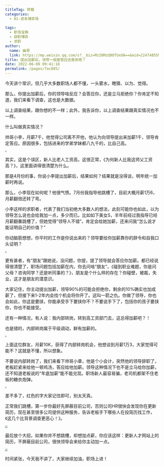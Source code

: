 ```yaml
---
titleTag: 转载
categories: 
  - 01-资本博弈场
  
tags: 
  - 职场宝典
  - 辞职博弈
  - 求职
author: 
  name: 幽哥
  link: https://mp.weixin.qq.com/s?__biz=MzI0MzQ0OTUxOA==&mid=2247485597&idx=1&sn=2442ef752e77d40f563b33a385c8e1cd&chksm=e96da35cde1a2a4a40c1557d333adad093e0b1802364960011d0bd9ed394c7f01cf00f035a9c&scene=21#wechat_redirect
title: 提出加薪后，领导一般是答应还是拒绝？
date: 2022-06-08 09:41:18
permalink: /pages/7ac885/
---
```

今天讲个常识，但几乎大多数职场人都不懂，一头雾水，瞎猜、以为、觉得。

那么，你提出加薪后，你的领导啥反应？会答应你，还是立马拒绝你？你肯定不知道，我们来看下调查，这也是大数据。


以上调查结果，跟你想的不一样；此外，我告诉你，以上调查结果跟真实情况也不一样。

什么叫做真实情况？

帅哥小李，月薪7千，他觉得公司离不开他，他认为向领导提出来加薪1千，领导肯定答应。原因很多，包括进来的学弟学妹都八九千的，比自己高。

<img src="https://gcore.jsdelivr.net/gh/TommyZeng777/picgo/img/202206080944777.png" style="zoom: 33%;" />

其实，这是个误区，新人比老人工资高，这很正常，《为何新人比我这师父工资高？》，这里面讲得很清楚为什么。

那是4月份的事，你说小李提出加薪后，结果如何？结果就是没得谈，明年统一加薪时再说。

那么，小李现在如何呢？他很气愤。7月份我指导他跳槽了，目前大概月薪1万6，月薪翻倍还转了弯。

小李这样的求职者，代表了我们当初绝大多数人的想法，此刻可能你也如此，以为领导怎么说也会给我加一点，多少而已。比如如下美女S，半年前经过我指导已经月薪翻番跳槽了，但她觉得“领导人不错”，肯定会给她加薪，还来问我“怎么说才能证明自己的价值？”

你动脑筋想想，你平时的工作是你说出来的？领导要给你加薪靠你的辞令和自我口头证明？

<img src="https://gcore.jsdelivr.net/gh/TommyZeng777/picgo/img/202206080947619.png" style="zoom:33%;" />

更有甚者，有“朋友”跟她说，没问题，你提，提了领导就会答应你加薪。都已经说得很清楚了，职场问题包括加薪在内，你去问啥“朋友”，《碰到职业难题，你是问父母？咨询同学？还是听同事的？》，朋友是个什么样的存在？你碰壁，被裁，失业，这才是朋友的潜意识。

大家记住，你主动提出加薪，领导90%的可能会拒绝你，剩余的10%确实也加成薪了，但接下来1-2年内会找个机会将你开了。这叫一箭之仇。你做了领导，你也会如此，你这是要挟，你能承受手下要挟你不？不要说手下了，包括你的孩子要挟你，你也不能接受。

还有一种情况，有人说：我内部转岗，转到高工资部门去，这总得加薪吧？！

也是错的，内部转岗属于平级调动，鲜有加薪的。

<img src="https://gcore.jsdelivr.net/gh/TommyZeng777/picgo/img/202206080947616.png" style="zoom:33%;" />

上面这位群友，月薪10K，获得了内部转岗机会，他想谈到月薪1万3，大家觉得可能不？这就是不懂，所以想象。

不要说内部转岗了，我们来看下帅哥小章，他是个小会计，突然他的领导辞职了，老板赶紧来给他一顿鸡汤，答应给他加薪。领导这种情况下也不是立马给你加薪，还不知道老板说的“年底加薪”能不能兑现。职场新人最容易骗，老司机都架不住老板的糖衣炮弹。

<img src="https://gcore.jsdelivr.net/gh/TommyZeng777/picgo/img/202206080947912.png" style="zoom:33%;" />

差不多了，红色的字大家记住即可，别太天真。

正常我们跳槽，第一步你最好先屏蔽目前公司，否则公司HR很快会发现你在更新简历，现在甚至很多公司提供这种服务，告诉老板手下哪些人在投简历找工作，《这几个比背景调查更恶心！》。

<img src="https://gcore.jsdelivr.net/gh/TommyZeng777/picgo/img/202206080947857.png" style="zoom:50%;" />

最后放个大招，如果你并不想跳槽，却想加点薪，你应该这样：更新人才网站上的简历，不屏蔽目前公司，很快领导会来给你主动加一点。

<img src="https://gcore.jsdelivr.net/gh/TommyZeng777/picgo/img/202206080948030.png" style="zoom:50%;" />

时间紧张，今天我不讲了，大家继续加油，职场上进！